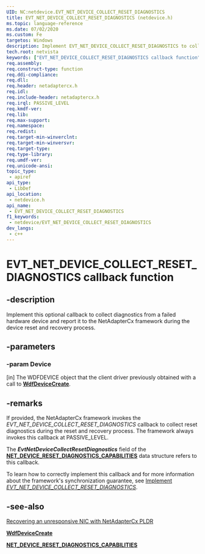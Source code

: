 ```yaml
---
UID: NC:netdevice.EVT_NET_DEVICE_COLLECT_RESET_DIAGNOSTICS
title: EVT_NET_DEVICE_COLLECT_RESET_DIAGNOSTICS (netdevice.h)
ms.topic: language-reference
ms.date: 07/02/2020
ms.custom: Fe
targetos: Windows
description: Implement EVT_NET_DEVICE_COLLECT_RESET_DIAGNOSTICS to collect diagnostics from a failed hardware device and report it to the framework during the device reset and recovery process.
tech.root: netvista
keywords: ["EVT_NET_DEVICE_COLLECT_RESET_DIAGNOSTICS callback function"]
req.assembly:
req.construct-type: function
req.ddi-compliance:
req.dll:
req.header: netadaptercx.h
req.idl:
req.include-header: netadaptercx.h
req.irql: PASSIVE_LEVEL
req.kmdf-ver:
req.lib:
req.max-support:
req.namespace:
req.redist:
req.target-min-winverclnt:
req.target-min-winversvr:
req.target-type:
req.type-library:
req.umdf-ver:
req.unicode-ansi:
topic_type:
 - apiref
api_type:
 - LibDef
api_location:
 - netdevice.h
api_name:
 - EVT_NET_DEVICE_COLLECT_RESET_DIAGNOSTICS
f1_keywords:
 - netdevice/EVT_NET_DEVICE_COLLECT_RESET_DIAGNOSTICS
dev_langs:
 - c++
---
```


# EVT_NET_DEVICE_COLLECT_RESET_DIAGNOSTICS callback function

## -description

Implement this optional callback to collect diagnostics from a failed hardware device and report it to the NetAdapterCx framework during the device reset and recovery process.

## -parameters

### -param Device

[in] The WDFDEVICE object that the client driver previously obtained with a call to [**WdfDeviceCreate**](../wdfdevice/nf-wdfdevice-wdfdevicecreate.md).

## -remarks

If provided, the NetAdapterCx framework invokes the *EVT_NET_DEVICE_COLLECT_RESET_DIAGNOSTICS* callback to collect reset diagnostics during the reset and recovery process. The framework always invokes this callback at PASSIVE_LEVEL.

The ***EvtNetDeviceCollectResetDiagnostics*** field of the [**NET_DEVICE_RESET_DIAGNOSTICS_CAPABILITIES**](ns-netdevice-net_device_reset_diagnostics_capabilities.md) data structure refers to this callback.

To learn how to correctly implement this callback and for more information about the framework's synchronization guarantee, see [Implement *EVT_NET_DEVICE_COLLECT_RESET_DIAGNOSTICS*](/windows-hardware/drivers/netcx/platform-level-device-reset/#implement-EVT_NET_DEVICE_COLLECT_RESET_DIAGNOSTICS).

## -see-also

[Recovering an unresponsive NIC with NetAdapterCx PLDR](/windows-hardware/drivers/netcx/platform-level-device-reset/)

[**WdfDeviceCreate**](../wdfdevice/nf-wdfdevice-wdfdevicecreate.md)

[**NET_DEVICE_RESET_DIAGNOSTICS_CAPABILITIES**](ns-netdevice-net_device_reset_diagnostics_capabilities.md)
